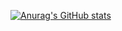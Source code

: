 [![Anurag's GitHub stats](https://github-readme-stats.vercel.app/api?username=ericdennis7&show_icons&theme=github_dark)](https://github.com/anuraghazra/github-readme-stats)
